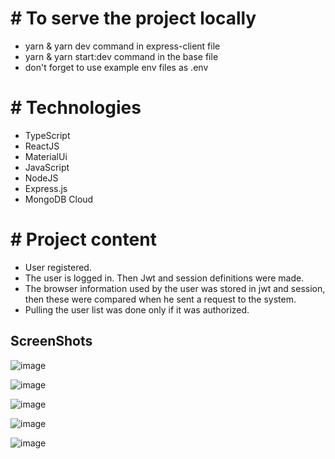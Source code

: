 # # To serve the project locally

- yarn & yarn dev command in express-client file
- yarn & yarn start:dev command in the base file
- don't forget to use example env files as .env

# # Technologies

- TypeScript
- ReactJS
- MaterialUi
- JavaScript
- NodeJS
- Express.js
- MongoDB Cloud

# # Project content

- User registered.
- The user is logged in. Then Jwt and session definitions were made.
- The browser information used by the user was stored in jwt and session, then these were compared when he sent a request to the system.
- Pulling the user list was done only if it was authorized.

## ScreenShots
![image](https://user-images.githubusercontent.com/46989233/149603184-b9657b52-61c2-418e-b68d-e12597f99cf6.png)

![image](https://user-images.githubusercontent.com/46989233/149603007-f8096a13-88cc-4cfe-b177-dae3b252ba51.png)

![image](https://user-images.githubusercontent.com/46989233/149603022-5e30e31d-8cff-47ff-a83c-eb57550cd1c5.png)

![image](https://user-images.githubusercontent.com/46989233/149614241-3588c590-7747-4852-a877-80f38748ff4f.png)

![image](https://user-images.githubusercontent.com/46989233/149614717-c1ff854c-c79c-4d3a-b289-106233ff62ab.png)

